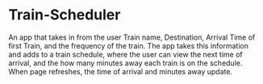 # Train-Scheduler

An app that takes in from the user Train name, Destination, Arrival Time of first Train, and the frequency of the train. The app takes this information and adds to a train schedule, where the user can view the next time of arrival, and the how many minutes away each train is on the schedule. When page refreshes, the time of arrival and minutes away update.